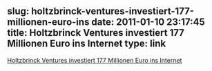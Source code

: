 slug: holtzbrinck-ventures-investiert-177-millionen-euro-ins
date: 2011-01-10 23:17:45
title: Holtzbrinck Ventures investiert 177 Millionen Euro ins Internet
type: link
---

[Holtzbrinck Ventures investiert 177 Millionen Euro ins Internet](http://faz-community.faz.net/blogs/netzkonom/archive/2011/01/10/holtzbrinck-investiert-177-millionen-euro-ins-internet.aspx)
